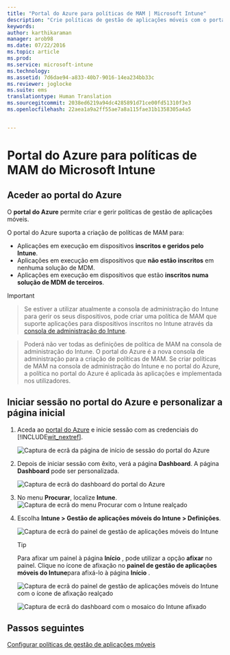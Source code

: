 ```yaml
---
title: "Portal do Azure para políticas de MAM | Microsoft Intune"
description: "Crie políticas de gestão de aplicações móveis com o portal do Azure. As políticas de que criar aqui podem ser aplicadas aos dispositivos com ou sem inscrição no Intune."
keywords: 
author: karthikaraman
manager: arob98
ms.date: 07/22/2016
ms.topic: article
ms.prod: 
ms.service: microsoft-intune
ms.technology: 
ms.assetid: 7d6dae94-a833-40b7-9016-14ea234bb33c
ms.reviewer: joglocke
ms.suite: ems
translationtype: Human Translation
ms.sourcegitcommit: 2038ed6219a94dc4285891d71ce00fd51310f3e3
ms.openlocfilehash: 22aea1a9a2ff55ae7a8a115fae31b1358305a4a5


---
```


# Portal do Azure para políticas de MAM do Microsoft Intune
## Aceder ao portal do Azure
O **portal do Azure** permite criar e gerir políticas de gestão de aplicações móveis.

O portal do Azure suporta a criação de políticas de MAM para:
- Aplicações em execução em dispositivos **inscritos e geridos pelo Intune**.
- Aplicações em execução em dispositivos que **não estão inscritos** em nenhuma solução de MDM.
- Aplicações em execução em dispositivos que estão **inscritos numa solução de MDM de terceiros**.

>[!IMPORTANT]

> Se estiver a utilizar atualmente a consola de administração do Intune para gerir os seus dispositivos, pode criar uma política de MAM que suporte aplicações para dispositivos inscritos no Intune através da [consola de administração do Intune](configure-and-deploy-mobile-application-management-policies-in-the-microsoft-intune-console.md).

> Poderá não ver todas as definições de política de MAM na consola de administração do Intune. O portal do Azure é a nova consola de administração para a criação de políticas de MAM. Se criar políticas de MAM na consola de administração do Intune e no portal do Azure, a política no portal do Azure é aplicada às aplicações e implementada nos utilizadores.

## Iniciar sessão no portal do Azure e personalizar a página inicial

1.  Aceda ao [portal do Azure](https://portal.azure.com) e inicie sessão com as credenciais do [!INCLUDE[wit_nextref](../includes/wit_nextref_md.md)].

    ![Captura de ecrã da página de início de sessão do portal do Azure](../media/AppManagement/AzurePortal_MAMSigninPage.png)

2.  Depois de iniciar sessão com êxito, verá a página **Dashboard**. A página **Dashboard** pode ser personalizada.

    ![Captura de ecrã do dashboard do portal do Azure](../media/AppManagement/AzurePortal_MAMStartboard_NoMAM.png)

3.  No menu **Procurar**, localize **Intune**.![ Captura de ecrã do menu Procurar com o Intune realçado](../media/AppManagement/AzurePortal_MAM_Browse_Intune.png)

4.  Escolha **Intune > Gestão de aplicações móveis do Intune > Definições**.

    ![Captura de ecrã do painel de gestão de aplicações móveis do Intune](../media/AppManagement/AzurePortal_MAM_Mainblade.png)

    > [!TIP]
    > Para afixar um painel à página **Início** , pode utilizar a opção **afixar** no painel.  Clique no ícone de afixação no **painel de gestão de aplicações móveis do Intune**para afixá-lo à página **Início** .

    ![Captura de ecrã do painel de gestão de aplicações móveis do Intune com o ícone de afixação realçado](../media/AppManagement/AzurePortal_MAM_PinBladeAction.png)

    ![Captura de ecrã do dashboard com o mosaico do Intune afixado](../media/AppManagement/AzurePortal_MAM_Startboard_withMAM.png)
## Passos seguintes
[Configurar políticas de gestão de aplicações móveis](get-ready-to-configure-mobile-app-management-policies-with-microsoft-intune.md)



<!--HONumber=Jul16_HO4-->


